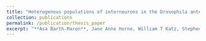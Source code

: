 ```yaml
---
title: "Heterogenous populations of interneurons in the Drosophila antennal lobe support distinct computations and provide flexible coding across shifts in input statistics"
collection: publications
permalink: /publication/thesis_paper
excerpt: "**Asa Barth-Maron**, Jane Anne Horne, William T Katz, Stephen M Plaza, Louis K Scheffer, Isabel D'Alessandro, Ian A Meinertzhagen, Wei-Chung A Lee , Rachel I Wilson. “Heterogenous populations of interneurons in the Drosophila antennal lobe support distinct computations and provide flexible coding across shifts in input statistics.” *In preparation.*"
---
```

